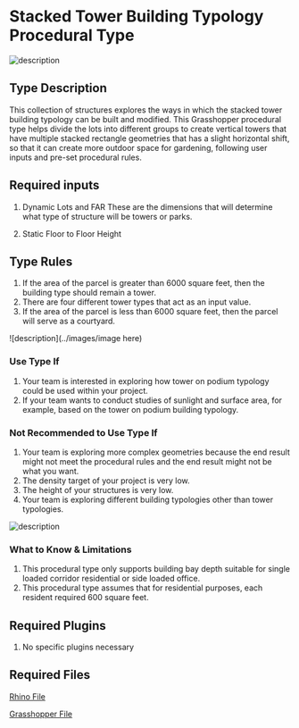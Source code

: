 # Stacked Tower Building Typology Procedural Type

![description](../images/types/stackedtower.jpg)


## Type Description

This collection of structures explores the ways in which the stacked tower building typology can be built and modified. This Grasshopper procedural type helps divide the lots into different groups to create vertical towers that have multiple stacked rectangle geometries that has a slight horizontal shift, so that it can create more outdoor space for gardening, following user inputs and pre-set procedural rules.

## Required inputs

1. Dynamic Lots and FAR
These are the dimensions that will determine what type of structure will be towers or parks.

1. Static Floor to Floor Height

## Type Rules

1. If the area of the parcel is greater than 6000 square feet, then the building type should remain a tower.
2. There are four different tower types that act as an input value.
3. If the area of the parcel is less than 6000 square feet, then the parcel will serve as a courtyard.

![description](../images/image here)

### Use Type If

1. Your team is interested in exploring how tower on podium typology could be used within your project.
1. If your team wants to conduct studies of sunlight and surface area, for example, based on the tower on podium building typology.

### Not Recommended to Use Type If

1. Your team is exploring more complex geometries because the end result might not meet the procedural rules and the end result might not be what you want.
1. The density target of your project is very low.
1. The height of your structures is very low.
1. Your team is exploring different building typologies other than tower typologies.

![description](../images/types/stackedtower.jpg)


### What to Know & Limitations

1. This procedural type only supports building bay depth suitable for single loaded corridor residential or side loaded office.
1. This procedural type assumes that for residential purposes, each resident required 600 square feet.

## Required Plugins

1. No specific plugins necessary

## Required Files

[Rhino File]()

[Grasshopper File]()
